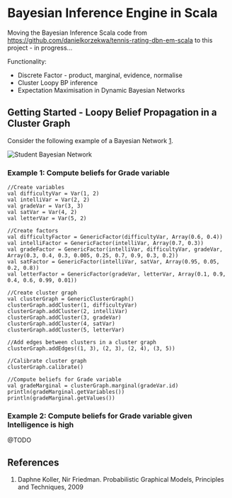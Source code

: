 Bayesian Inference Engine in Scala
===========

Moving the Bayesian Inference Scala code from https://github.com/danielkorzekwa/tennis-rating-dbn-em-scala to this project - in progress...

Functionality:

 * Discrete Factor - product, marginal, evidence, normalise
 * Cluster Loopy BP inference
 * Expectation Maximisation in Dynamic Bayesian Networks

Getting Started - Loopy Belief Propagation in a Cluster Graph
---------------

Consider the following example of a Bayesian Network [1](#references).

![Student Bayesian Network](https://raw.github.com/danielkorzekwa/bayes-scala/master/doc/student_bn.png "Student Bayesian Network")

### Example 1: Compute beliefs for Grade variable

	//Create variables
	val difficultyVar = Var(1, 2)
	val intelliVar = Var(2, 2)
	val gradeVar = Var(3, 3)
	val satVar = Var(4, 2)
	val letterVar = Var(5, 2)
	
	//Create factors
	val difficultyFactor = GenericFactor(difficultyVar, Array(0.6, 0.4))
	val intelliFactor = GenericFactor(intelliVar, Array(0.7, 0.3))
	val gradeFactor = GenericFactor(intelliVar, difficultyVar, gradeVar, Array(0.3, 0.4, 0.3, 0.005, 0.25, 0.7, 0.9, 0.3, 0.2))
	val satFactor = GenericFactor(intelliVar, satVar, Array(0.95, 0.05, 0.2, 0.8))
	val letterFactor = GenericFactor(gradeVar, letterVar, Array(0.1, 0.9, 0.4, 0.6, 0.99, 0.01))
	
	//Create cluster graph
	val clusterGraph = GenericClusterGraph()
	clusterGraph.addCluster(1, difficultyVar)
	clusterGraph.addCluster(2, intelliVar)
	clusterGraph.addCluster(3, gradeVar)
	clusterGraph.addCluster(4, satVar)
	clusterGraph.addCluster(5, letterVar)
	
	//Add edges between clusters in a cluster graph
	clusterGraph.addEdges((1, 3), (2, 3), (2, 4), (3, 5))
	
	//Calibrate cluster graph
	clusterGraph.calibrate()
	
	//Compute beliefs for Grade variable
	val gradeMarginal = clusterGraph.marginal(gradeVar.id)
	println(gradeMarginal.getVariables()) 
	println(gradeMarginal.getValues())
 
### Example 2: Compute beliefs for Grade variable given Intelligence is high
 
@TODO
 
References
---------------
1.  Daphne Koller, Nir Friedman. Probabilistic Graphical Models, Principles and Techniques, 2009